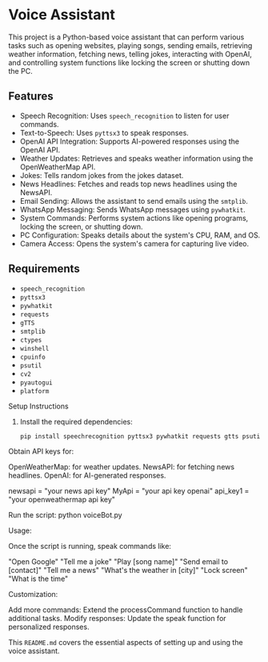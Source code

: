 # Voice Assistant

This project is a Python-based voice assistant that can perform various tasks such as opening websites, playing songs, sending emails, retrieving weather information, fetching news, telling jokes, interacting with OpenAI, and controlling system functions like locking the screen or shutting down the PC.

## Features
- Speech Recognition: Uses `speech_recognition` to listen for user commands.
- Text-to-Speech: Uses `pyttsx3` to speak responses.
- OpenAI API Integration: Supports AI-powered responses using the OpenAI API.
- Weather Updates: Retrieves and speaks weather information using the OpenWeatherMap API.
- Jokes: Tells random jokes from the jokes dataset.
- News Headlines: Fetches and reads top news headlines using the NewsAPI.
- Email Sending: Allows the assistant to send emails using the `smtplib`.
- WhatsApp Messaging: Sends WhatsApp messages using `pywhatkit`.
- System Commands: Performs system actions like opening programs, locking the screen, or shutting down.
- PC Configuration: Speaks details about the system's CPU, RAM, and OS.
- Camera Access: Opens the system's camera for capturing live video.

## Requirements
- `speech_recognition`
- `pyttsx3`
- `pywhatkit`
- `requests`
- `gTTS`
- `smtplib`
- `ctypes`
- `winshell`
- `cpuinfo`
- `psutil`
- `cv2`
- `pyautogui`
- `platform`

Setup Instructions
1. Install the required dependencies:
   ```bash
   pip install speechrecognition pyttsx3 pywhatkit requests gtts psutil opencv-python pyautogui

Obtain API keys for:

OpenWeatherMap: for weather updates.
NewsAPI: for fetching news headlines.
OpenAI: for AI-generated responses.

newsapi = "your news api key"
MyApi = "your api key openai"
api_key1 = "your openweathermap api key"

Run the script:
python voiceBot.py

Usage:

Once the script is running, speak commands like:

"Open Google"
"Tell me a joke"
"Play [song name]"
"Send email to [contact]"
"Tell me a news"
"What's the weather in [city]"
"Lock screen"
"What is the time"


Customization:

Add more commands: Extend the processCommand function to handle additional tasks.
Modify responses: Update the speak function for personalized responses.


This `README.md` covers the essential aspects of setting up and using the voice assistant.



